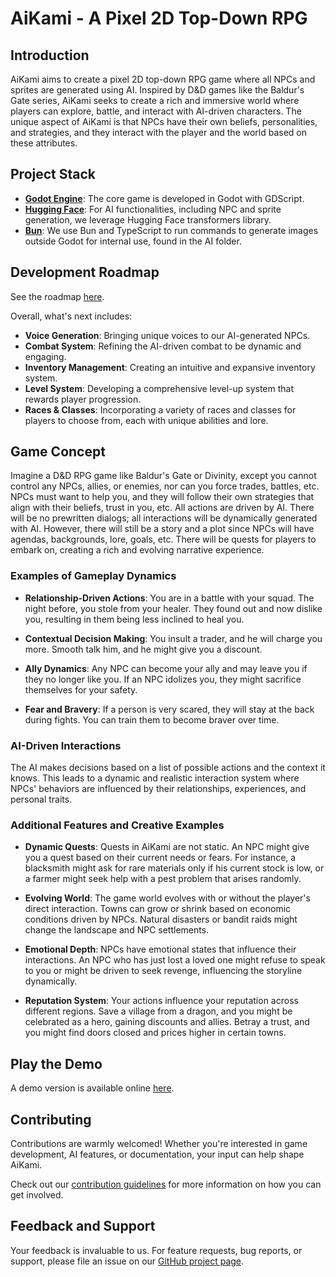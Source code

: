 # AiKami - A Pixel 2D Top-Down RPG

## Introduction

AiKami aims to create a pixel 2D top-down RPG game where all NPCs and sprites are generated using AI. Inspired by D&D games like the Baldur's Gate series, AiKami seeks to create a rich and immersive world where players can explore, battle, and interact with AI-driven characters. The unique aspect of AiKami is that NPCs have their own beliefs, personalities, and strategies, and they interact with the player and the world based on these attributes.

## Project Stack

-   **[Godot Engine](https://godotengine.org/)**: The core game is developed in Godot with GDScript.
-   **[Hugging Face](https://huggingface.co/)**: For AI functionalities, including NPC and sprite generation, we leverage Hugging Face transformers library.
-   **[Bun](https://bun.sh)**: We use Bun and TypeScript to run commands to generate images outside Godot for internal use, found in the AI folder.

## Development Roadmap

See the roadmap [here](https://github.com/users/BearlySleeping/projects/1).

Overall, what's next includes:

-   **Voice Generation**: Bringing unique voices to our AI-generated NPCs.
-   **Combat System**: Refining the AI-driven combat to be dynamic and engaging.
-   **Inventory Management**: Creating an intuitive and expansive inventory system.
-   **Level System**: Developing a comprehensive level-up system that rewards player progression.
-   **Races & Classes**: Incorporating a variety of races and classes for players to choose from, each with unique abilities and lore.

## Game Concept

Imagine a D&D RPG game like Baldur's Gate or Divinity, except you cannot control any NPCs, allies, or enemies, nor can you force trades, battles, etc. NPCs must want to help you, and they will follow their own strategies that align with their beliefs, trust in you, etc. All actions are driven by AI. There will be no prewritten dialogs; all interactions will be dynamically generated with AI. However, there will still be a story and a plot since NPCs will have agendas, backgrounds, lore, goals, etc. There will be quests for players to embark on, creating a rich and evolving narrative experience.

### Examples of Gameplay Dynamics

-   **Relationship-Driven Actions**: You are in a battle with your squad. The night before, you stole from your healer. They found out and now dislike you, resulting in them being less inclined to heal you.
-   **Contextual Decision Making**: You insult a trader, and he will charge you more. Smooth talk him, and he might give you a discount.
-   **Ally Dynamics**: Any NPC can become your ally and may leave you if they no longer like you. If an NPC idolizes you, they might sacrifice themselves for your safety.

-   **Fear and Bravery**: If a person is very scared, they will stay at the back during fights. You can train them to become braver over time.

### AI-Driven Interactions

The AI makes decisions based on a list of possible actions and the context it knows. This leads to a dynamic and realistic interaction system where NPCs' behaviors are influenced by their relationships, experiences, and personal traits.

### Additional Features and Creative Examples

-   **Dynamic Quests**: Quests in AiKami are not static. An NPC might give you a quest based on their current needs or fears. For instance, a blacksmith might ask for rare materials only if his current stock is low, or a farmer might seek help with a pest problem that arises randomly.

-   **Evolving World**: The game world evolves with or without the player's direct interaction. Towns can grow or shrink based on economic conditions driven by NPCs. Natural disasters or bandit raids might change the landscape and NPC settlements.

-   **Emotional Depth**: NPCs have emotional states that influence their interactions. An NPC who has just lost a loved one might refuse to speak to you or might be driven to seek revenge, influencing the storyline dynamically.

-   **Reputation System**: Your actions influence your reputation across different regions. Save a village from a dragon, and you might be celebrated as a hero, gaining discounts and allies. Betray a trust, and you might find doors closed and prices higher in certain towns.

## Play the Demo

A demo version is available online [here](https://aikami.bearlysleeping.com).

## Contributing

Contributions are warmly welcomed! Whether you're interested in game development, AI features, or documentation, your input can help shape AiKami.

Check out our [contribution guidelines](CONTRIBUTING.md) for more information on how you can get involved.

## Feedback and Support

Your feedback is invaluable to us. For feature requests, bug reports, or support, please file an issue on our [GitHub project page](https://github.com/your-github-repo/issues).
